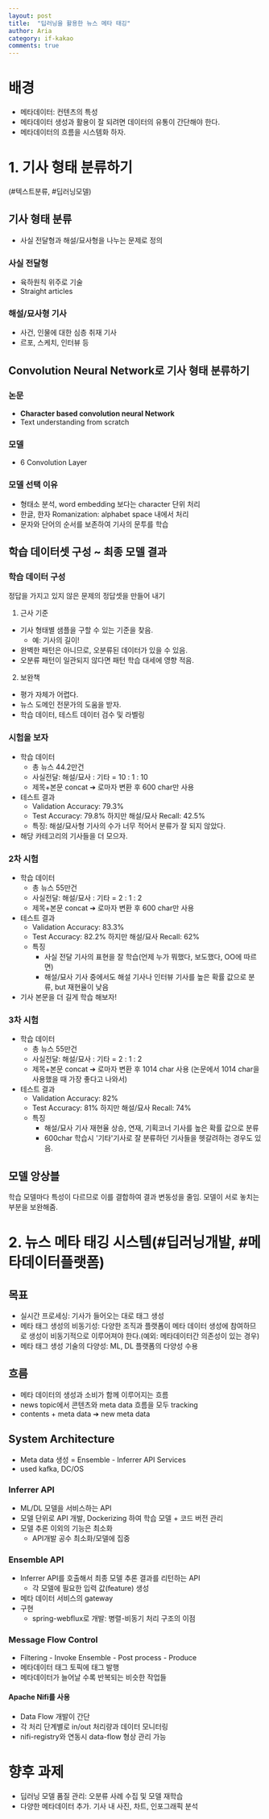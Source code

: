 ```yaml
---
layout: post
title:  "딥러닝을 활용한 뉴스 메타 태깅"
author: Aria
category: if-kakao
comments: true
---
```


# 배경
- 메타데이터: 컨텐츠의 특성
- 메타데이터 생성과 활용이 잘 되려면 데이터의 유통이 간단해야 한다.
- 메타데이터의 흐름을 시스템화 하자.

# 1. 기사 형태 분류하기
(#텍스트분류, #딥러닝모델)
## 기사 형태 분류
- 사실 전달형과 해설/묘사형을 나누는 문제로 정의

### 사실 전달형
- 육하원칙 위주로 기술
- Straight articles

### 해설/묘사형 기사
- 사건, 인물에 대한 심층 취재 기사
- 르포, 스케치, 인터뷰 등

## Convolution Neural Network로 기사 형태 분류하기
### 논문
- **Character based convolution neural Network**
- Text understanding from scratch

### 모델
- 6 Convolution Layer

### 모델 선택 이유
- 형태소 분석, word embedding 보다는 character 단위 처리
- 한글, 한자 Romanization: alphabet space 내에서 처리
- 문자와 단어의 순서를 보존하여 기사의 문투를 학습

## 학습 데이터셋 구성 ~ 최종 모델 결과
### 학습 데이터 구성
정답을 가지고 있지 않은 문제의 정답셋을 만들어 내기
1. 근사 기준
- 기사 형태별 샘플을 구할 수 있는 기준을 찾음.
  - 예: 기사의 길이!
- 완벽한 패턴은 아니므로, 오분류된 데이터가 있을 수 있음.
- 오분류 패턴이 일관되지 않다면 패턴 학습 대세에 영향 적음.

2. 보완책
- 평가 자체가 어렵다.
- 뉴스 도메인 전문가의 도움을 받자.
- 학습 데이터, 테스트 데이터 검수 및 라벨링

### 시험을 보자
- 학습 데이터
  - 총 뉴스 44.2만건
  - 사실전달: 해설/묘사 : 기타 = 10 : 1 : 10
  - 제목+본문 concat ➔ 로마자 변환 후 600 char만 사용
- 테스트 결과
  - Validation Accuracy: 79.3%
  - Test Accuracy: 79.8% 하지만 해설/묘사 Recall: 42.5%
  - 특징: 해설/묘사형 기사의 수가 너무 적어서 분류가 잘 되지 않았다.
- 해당 카테고리의 기사들을 더 모으자.

### 2차 시험
- 학습 데이터
  - 총 뉴스 55만건
  - 사실전달: 해설/묘사 : 기타 = 2 : 1 : 2
  - 제목+본문 concat ➔ 로마자 변환 후 600 char만 사용
- 테스트 결과
  - Validation Accuracy: 83.3%
  - Test Accuracy: 82.2% 하지만 해설/묘사 Recall: 62%
  - 특징
    - 사실 전달 기사의 표현을 잘 학습(언제 누가 뭐했다, 보도했다, OO에 따르면)
    - 해설/묘사 기사 중에서도 해설 기사나 인터뷰 기사를 높은 확률 값으로 분류, but 재현율이 낮음
- 기사 본문을 더 길게 학습 해보자!

### 3차 시험
- 학습 데이터
  - 총 뉴스 55만건
  - 사실전달: 해설/묘사 : 기타 = 2 : 1 : 2
  - 제목+본문 concat ➔ 로마자 변환 후 1014 char 사용 (논문에서 1014 char을 사용했을 때 가장 좋다고 나와서)
- 테스트 결과
  - Validation Accuracy: 82%
  - Test Accuracy: 81% 하지만 해설/묘사 Recall: 74%
  - 특징
    - 해설/묘사 기사 재현율 상승, 연재, 기획코너 기사를 높은 확률 값으로 분류
    - 600char 학습시 '기타'기사로 잘 분류하던 기사들을 헷갈려하는 경우도 있음.

## 모델 앙상블
학습 모델마다 특성이 다르므로 이를 결합하여 결과 변동성을 줄임.
모델이 서로 놓치는 부분을 보완해줌.

# 2. 뉴스 메타 태깅 시스템(#딥러닝개발, #메타데이터플랫폼)
## 목표
- 실시간 프로세싱: 기사가 들어오는 대로 태그 생성
- 메타 태그 생성의 비동기성: 다양한 조직과 플랫폼이 메타 데이터 생성에 참여하므로 생성이 비동기적으로 이루어져야 한다.(예외: 메타데이터간 의존성이 있는 경우)
- 메타 태그 생성 기술의 다양성: ML, DL 플랫폼의 다양성 수용

## 흐름
- 메타 데이터의 생성과 소비가 함께 이루어지는 흐름
- news topic에서 콘텐츠와 meta data 흐름을 모두 tracking
- contents + meta data ➔ new meta data

## System Architecture
- Meta data 생성 = Ensemble - Inferrer API Services
- used kafka, DC/OS
### Inferrer API
- ML/DL 모델을 서비스하는 API
- 모델 단위로 API 개발, Dockerizing 하여 학습 모델 + 코드 버전 관리
- 모델 추론 이외의 기능은 최소화
  - API개발 공수 최소화/모델에 집중

### Ensemble API
- Inferrer API를 호출해서 최종 모델 추론 결과를 리턴하는 API
  - 각 모델에 필요한 입력 값(feature) 생성
- 메타 데이터 서비스의 gateway
- 구현
  - spring-webflux로 개발: 병렬-비동기 처리 구조의 이점

### Message Flow Control
- Filtering - Invoke Ensemble - Post process - Produce
- 메타데이터 태그 토픽에 태그 발행
- 메타데이터가  늘어날 수록 반복되는 비슷한 작업들

#### Apache Nifi를 사용
- Data Flow 개발이 간단
- 각 처리 단계별로 in/out 처리량과 데이터 모니터링
- nifi-registry와 연동시 data-flow 형상 관리 가능

# 향후 과제
- 딥러닝 모델 품질 관리: 오분류 사례 수집 및 모델 재학습
- 다양한 메타데이터 추가. 기사 내 사진, 차트, 인포그래픽 분석
